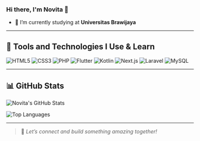 ### Hi there, I'm Novita 👋 

- 🔭 I’m currently studying at **Universitas Brawijaya**   

---

## 🚀 Tools and Technologies I Use & Learn

<p align="left">
  <img src="https://img.shields.io/badge/HTML5-E34F26?style=for-the-badge&logo=html5&logoColor=white" alt="HTML5" />
  <img src="https://img.shields.io/badge/CSS3-1572B6?style=for-the-badge&logo=css3&logoColor=white" alt="CSS3" />
  <img src="https://img.shields.io/badge/PHP-777BB4?style=for-the-badge&logo=php&logoColor=white" alt="PHP" />
  <img src="https://img.shields.io/badge/Flutter-02569B?style=for-the-badge&logo=flutter&logoColor=white" alt="Flutter" />
  <img src="https://img.shields.io/badge/Kotlin-7F52FF?style=for-the-badge&logo=kotlin&logoColor=white" alt="Kotlin" />
  <img src="https://img.shields.io/badge/Next.js-000000?style=for-the-badge&logo=next.js&logoColor=white" alt="Next.js" />
  <img src="https://img.shields.io/badge/Laravel-FF2D20?style=for-the-badge&logo=laravel&logoColor=white" alt="Laravel" />
  <img src="https://img.shields.io/badge/MySQL-4479A1?style=for-the-badge&logo=mysql&logoColor=white" alt="MySQL" />
</p>

---

## 📊 GitHub Stats

<p align="left">
  <img src="https://github-readme-stats.vercel.app/api?username=novitaazka&show_icons=true&theme=tokyonight" alt="Novita's GitHub Stats" />
</p>

<p align="left">
  <img src="https://github-readme-stats.vercel.app/api/top-langs/?username=novitaazka&layout=compact&theme=tokyonight" alt="Top Languages" />
</p>

---

> 🌟 *Let’s connect and build something amazing together!*

